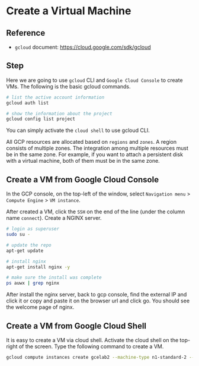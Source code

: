 # Create a Virtual Machine



## Reference



*   `gcloud` document: <https://cloud.google.com/sdk/gcloud>



## Step



Here we are going to use `gcloud` CLI and `Google Cloud Console` to create VMs. The following is the basic gcloud commands.

```sh
# list the active account information
gcloud auth list

# show the information about the project
gcloud config list project
```

You can simply activate the `cloud shell` to use gcloud CLI.

All GCP resources are allocated based on `regions` and `zones`. A region consists of multiple zones. The integration among multiple resources must be in the same zone. For example, if you want to attach a persistent disk with a virtual machine, both of them must be in the same zone.



## Create a VM from Google Cloud Console

In the GCP console, on the top-left of the window, select `Navigation menu` > `Compute Engine` > `VM instance`.

After created a VM, click the `SSH` on the end of the line (under the column name `connect`). Create a NGINX server.

```sh
# login as superuser
sudo su -

# update the repo
apt-get update

# install nginx
apt-get install nginx -y

# make sure the install was complete
ps auwx | grep nginx
```

After install the nginx server, back to gcp console, find the external IP and click it or copy and paste it on the  browser url and click go. You should see the welcome page of nginx.



## Create a VM from Google Cloud Shell

It is easy to create a VM via cloud shell. Activate the cloud shell on the top-right of the screen. Type the following command to create a VM.

```sh
gcloud compute instances create gcelab2 --machine-type n1-standard-2 --zone [your_zone]
```





